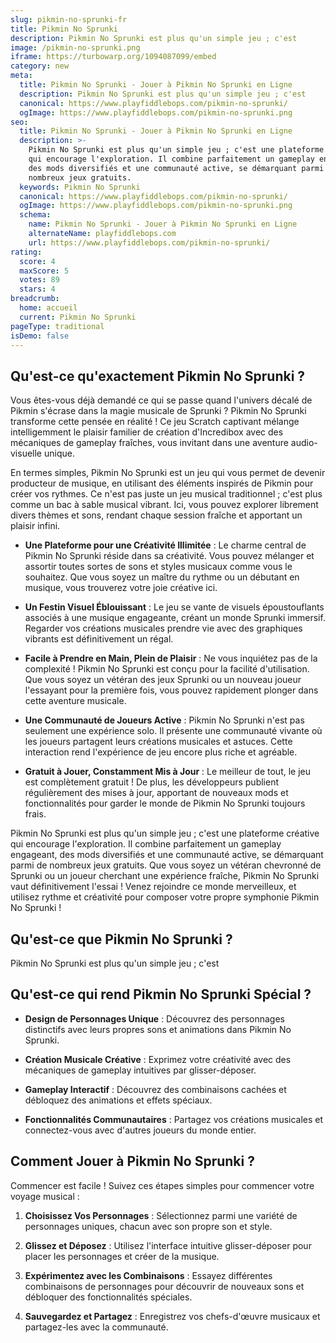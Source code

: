 ```yaml
---
slug: pikmin-no-sprunki-fr
title: Pikmin No Sprunki
description: Pikmin No Sprunki est plus qu'un simple jeu ; c'est
image: /pikmin-no-sprunki.png
iframe: https://turbowarp.org/1094087099/embed
category: new
meta:
  title: Pikmin No Sprunki - Jouer à Pikmin No Sprunki en Ligne
  description: Pikmin No Sprunki est plus qu'un simple jeu ; c'est
  canonical: https://www.playfiddlebops.com/pikmin-no-sprunki/
  ogImage: https://www.playfiddlebops.com/pikmin-no-sprunki.png
seo:
  title: Pikmin No Sprunki - Jouer à Pikmin No Sprunki en Ligne
  description: >-
    Pikmin No Sprunki est plus qu'un simple jeu ; c'est une plateforme créative
    qui encourage l'exploration. Il combine parfaitement un gameplay engageant,
    des mods diversifiés et une communauté active, se démarquant parmi de
    nombreux jeux gratuits.
  keywords: Pikmin No Sprunki
  canonical: https://www.playfiddlebops.com/pikmin-no-sprunki/
  ogImage: https://www.playfiddlebops.com/pikmin-no-sprunki.png
  schema:
    name: Pikmin No Sprunki - Jouer à Pikmin No Sprunki en Ligne
    alternateName: playfiddlebops.com
    url: https://www.playfiddlebops.com/pikmin-no-sprunki/
rating:
  score: 4
  maxScore: 5
  votes: 89
  stars: 4
breadcrumb:
  home: accueil
  current: Pikmin No Sprunki
pageType: traditional
isDemo: false
---
```


## Qu'est-ce qu'exactement Pikmin No Sprunki ?

Vous êtes-vous déjà demandé ce qui se passe quand l'univers décalé de Pikmin s'écrase dans la magie musicale de Sprunki ? Pikmin No Sprunki transforme cette pensée en réalité ! Ce jeu Scratch captivant mélange intelligemment le plaisir familier de création d'Incredibox avec des mécaniques de gameplay fraîches, vous invitant dans une aventure audio-visuelle unique.

En termes simples, Pikmin No Sprunki est un jeu qui vous permet de devenir producteur de musique, en utilisant des éléments inspirés de Pikmin pour créer vos rythmes. Ce n'est pas juste un jeu musical traditionnel ; c'est plus comme un bac à sable musical vibrant. Ici, vous pouvez explorer librement divers thèmes et sons, rendant chaque session fraîche et apportant un plaisir infini.

- **Une Plateforme pour une Créativité Illimitée** : Le charme central de Pikmin No Sprunki réside dans sa créativité. Vous pouvez mélanger et assortir toutes sortes de sons et styles musicaux comme vous le souhaitez. Que vous soyez un maître du rythme ou un débutant en musique, vous trouverez votre joie créative ici.

- **Un Festin Visuel Éblouissant** : Le jeu se vante de visuels époustouflants associés à une musique engageante, créant un monde Sprunki immersif. Regarder vos créations musicales prendre vie avec des graphiques vibrants est définitivement un régal.

- **Facile à Prendre en Main, Plein de Plaisir** : Ne vous inquiétez pas de la complexité ! Pikmin No Sprunki est conçu pour la facilité d'utilisation. Que vous soyez un vétéran des jeux Sprunki ou un nouveau joueur l'essayant pour la première fois, vous pouvez rapidement plonger dans cette aventure musicale.

- **Une Communauté de Joueurs Active** : Pikmin No Sprunki n'est pas seulement une expérience solo. Il présente une communauté vivante où les joueurs partagent leurs créations musicales et astuces. Cette interaction rend l'expérience de jeu encore plus riche et agréable.

- **Gratuit à Jouer, Constamment Mis à Jour** : Le meilleur de tout, le jeu est complètement gratuit ! De plus, les développeurs publient régulièrement des mises à jour, apportant de nouveaux mods et fonctionnalités pour garder le monde de Pikmin No Sprunki toujours frais.

Pikmin No Sprunki est plus qu'un simple jeu ; c'est une plateforme créative qui encourage l'exploration. Il combine parfaitement un gameplay engageant, des mods diversifiés et une communauté active, se démarquant parmi de nombreux jeux gratuits. Que vous soyez un vétéran chevronné de Sprunki ou un joueur cherchant une expérience fraîche, Pikmin No Sprunki vaut définitivement l'essai ! Venez rejoindre ce monde merveilleux, et utilisez rythme et créativité pour composer votre propre symphonie Pikmin No Sprunki !

## Qu'est-ce que Pikmin No Sprunki ?

Pikmin No Sprunki est plus qu'un simple jeu ; c'est

## Qu'est-ce qui rend Pikmin No Sprunki Spécial ?

- **Design de Personnages Unique** : Découvrez des personnages distinctifs avec leurs propres sons et animations dans Pikmin No Sprunki.

- **Création Musicale Créative** : Exprimez votre créativité avec des mécaniques de gameplay intuitives par glisser-déposer.

- **Gameplay Interactif** : Découvrez des combinaisons cachées et débloquez des animations et effets spéciaux.

- **Fonctionnalités Communautaires** : Partagez vos créations musicales et connectez-vous avec d'autres joueurs du monde entier.

## Comment Jouer à Pikmin No Sprunki ?

Commencer est facile ! Suivez ces étapes simples pour commencer votre voyage musical :

1. **Choisissez Vos Personnages** : Sélectionnez parmi une variété de personnages uniques, chacun avec son propre son et style.

1. **Glissez et Déposez** : Utilisez l'interface intuitive glisser-déposer pour placer les personnages et créer de la musique.

1. **Expérimentez avec les Combinaisons** : Essayez différentes combinaisons de personnages pour découvrir de nouveaux sons et débloquer des fonctionnalités spéciales.

1. **Sauvegardez et Partagez** : Enregistrez vos chefs-d'œuvre musicaux et partagez-les avec la communauté.